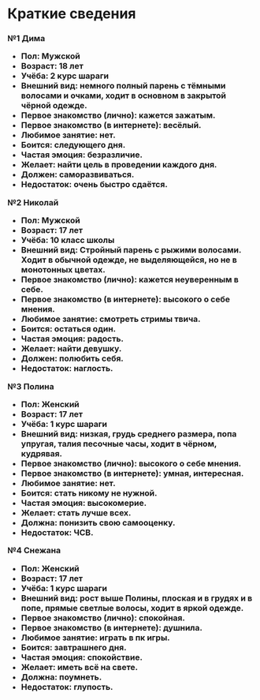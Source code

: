 <h1>Краткие сведения</h1>

<h3>

<b>№1 Дима</b>

- Пол: Мужской
- Возраст: 18 лет
- Учёба: 2 курс шараги
- Внешний вид: немного полный парень с тёмными волосами и очками, ходит в основном в закрытой чёрной одежде.
- Первое знакомство (лично): кажется зажатым.
- Первое знакомство (в интернете): весёлый.
- Любимое занятие: нет.
- Боится: следующего дня.
- Частая эмоция: безразличие.
- Желает: найти цель в проведении каждого дня.
- Должен: саморазвиваться.
- Недостаток: очень быстро сдаётся.

<b>№2 Николай</b>

- Пол: Мужской
- Возраст: 17 лет
- Учёба: 10 класс школы
- Внешний вид: Стройный парень с рыжими волосами. Ходит в обычной одежде, не выделяющейся, но не в монотонных цветах.
- Первое знакомство (лично): кажется неуверенным в себе.
- Первое знакомство (в интернете): высокого о себе мнения.
- Любимое занятие: смотреть стримы твича.
- Боится: остаться один.
- Частая эмоция: радость.
- Желает: найти девушку.
- Должен: полюбить себя.
- Недостаток: наглость.

<b>№3 Полина</b>

- Пол: Женский
- Возраст: 17 лет
- Учёба: 1 курс шараги
- Внешний вид: низкая, грудь среднего размера, попа упругая, талия песочные часы, ходит в чёрном, кудрявая.
- Первое знакомство (лично): высокого о себе мнения.
- Первое знакомство (в интернете): умная, интересная.
- Любимое занятие: нет.
- Боится: стать никому не нужной.
- Частая эмоция: высокомерие.
- Желает: стать лучше всех.
- Должна: понизить свою самооценку.
- Недостаток: ЧСВ.

<b>№4 Снежана</b>

- Пол: Женский
- Возраст: 17 лет
- Учёба: 1 курс шараги
- Внешний вид: рост выше Полины, плоская и в грудях и в попе, прямые светлые волосы, ходит в яркой одежде.
- Первое знакомство (лично): спокойная.
- Первое знакомство (в интернете): душнила.
- Любимое занятие: играть в пк игры.
- Боится: завтрашнего дня.
- Частая эмоция: спокойствие.
- Желает: иметь всё на свете.
- Должна: поумнеть.
- Недостаток: глупость.

</h3>